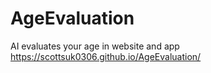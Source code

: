 # AgeEvaluation
AI evaluates your age in website and app
https://scottsuk0306.github.io/AgeEvaluation/
